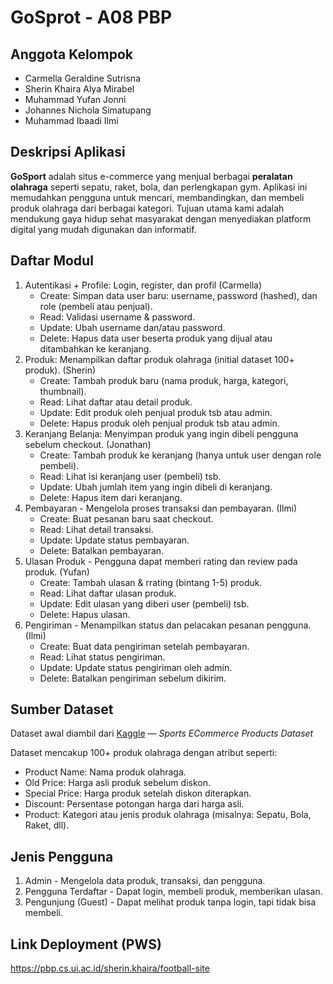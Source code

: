 # GoSprot - A08 PBP

## Anggota Kelompok
- Carmella Geraldine Sutrisna
- Sherin Khaira Alya Mirabel
- Muhammad Yufan Jonni
- Johannes Nichola Simatupang
- Muhammad Ibaadi Ilmi

## Deskripsi Aplikasi
**GoSport** adalah situs e-commerce yang menjual berbagai **peralatan olahraga** seperti sepatu, raket, bola, dan perlengkapan gym. Aplikasi ini memudahkan pengguna untuk mencari, membandingkan, dan membeli produk olahraga dari berbagai kategori.
Tujuan utama kami adalah mendukung gaya hidup sehat masyarakat dengan menyediakan platform digital yang mudah digunakan dan informatif.

## Daftar Modul
1. Autentikasi + Profile: Login, register, dan profil (Carmella)
   - Create: Simpan data user baru: username, password (hashed), dan role (pembeli atau penjual).
   - Read: Validasi username & password.
   - Update: Ubah username dan/atau password.
   - Delete: Hapus data user beserta produk yang dijual atau ditambahkan ke keranjang.
2. Produk: Menampilkan daftar produk olahraga (initial dataset 100+ produk). (Sherin)
   - Create: Tambah produk baru (nama produk, harga, kategori, thumbnail).
   - Read: Lihat daftar atau detail produk.
   - Update: Edit produk oleh penjual produk tsb atau admin.
   - Delete: Hapus produk oleh penjual produk tsb atau admin.
3. Keranjang Belanja: Menyimpan produk yang ingin dibeli pengguna sebelum checkout. (Jonathan)
   - Create: Tambah produk ke keranjang (hanya untuk user dengan role pembeli).
   - Read: Lihat isi keranjang user (pembeli) tsb.
   - Update: Ubah jumlah item yang ingin dibeli di keranjang.
   - Delete: Hapus item dari keranjang.
4. Pembayaran - Mengelola proses transaksi dan pembayaran. (Ilmi)
   - Create: Buat pesanan baru saat checkout.
   - Read: Lihat detail transaksi.
   - Update: Update status pembayaran.
   - Delete: Batalkan pembayaran.
5. Ulasan Produk - Pengguna dapat memberi rating dan review pada produk. (Yufan)
   - Create: Tambah ulasan & rrating (bintang 1-5) produk.
   - Read: Lihat daftar ulasan produk.
   - Update: Edit ulasan yang diberi user (pembeli) tsb.
   - Delete: Hapus ulasan.
10. Pengiriman - Menampilkan status dan pelacakan pesanan pengguna. (Ilmi)
    - Create: Buat data pengiriman setelah pembayaran.
    - Read: Lihat status pengiriman.
    - Update: Update status pengiriman oleh admin.
    - Delete: Batalkan pengiriman sebelum dikirim.

## Sumber Dataset
Dataset awal diambil dari [Kaggle](https://www.kaggle.com/datasets/shouvikdey21/sports-ecommerce-products-dataset) — *Sports ECommerce Products Dataset* 

Dataset mencakup 100+ produk olahraga dengan atribut seperti:
- Product Name: Nama produk olahraga.
- Old Price: Harga asli produk sebelum diskon.
- Special Price: Harga produk setelah diskon diterapkan.
- Discount: Persentase potongan harga dari harga asli.
- Product: Kategori atau jenis produk olahraga (misalnya: Sepatu, Bola, Raket, dll).

## Jenis Pengguna
1. Admin - Mengelola data produk, transaksi, dan pengguna.
2. Pengguna Terdaftar - Dapat login, membeli produk, memberikan ulasan.
3. Pengunjung (Guest) - Dapat melihat produk tanpa login, tapi tidak bisa membeli.

## Link Deployment (PWS)
https://pbp.cs.ui.ac.id/sherin.khaira/football-site
